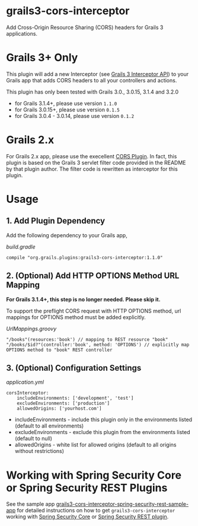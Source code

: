 # grails3-cors-interceptor
Add Cross-Origin Resource Sharing (CORS) headers for Grails 3 applications.

# Grails 3+ Only

This plugin will add a new Interceptor (see [Grails 3 Interceptor API](https://grails.github.io/grails-doc/latest/guide/single.html#interceptors)) to your Grails app that adds CORS headers to all your controllers and actions.

This plugin has only been tested with Grails 3.0., 3.0.15, 3.1.4 and 3.2.0

- for Grails 3.1.4+, please use version `1.1.0`
- for Grails 3.0.15+, please use version `0.1.5` 
- for Grails 3.0.4 - 3.0.14, please use version `0.1.2`
 

# Grails 2.x

For Grails 2.x app, please use the execellent [CORS Plugin](https://github.com/davidtinker/grails-cors). In fact, this plugin is based on the Grails 3 servlet filter code provided in the README by that plugin author. The filter code is rewritten as interceptor for this plugin.

# Usage

## 1. Add Plugin Dependency

Add the following dependency to your Grails app,

*build.gradle*

```
compile "org.grails.plugins:grails3-cors-interceptor:1.1.0"
```

## 2. (Optional) Add HTTP OPTIONS Method URL Mapping 

**For Grails 3.1.4+, this step is no longer needed. Please skip it.**

To support the preflight CORS request with HTTP OPTIONS method, url mappings for OPTIONS method must be added explicitly.

*UrlMappings.groovy*

```
"/books"(resources:'book') // mapping to REST resource "book"
"/books/$id?"(controller:'book', method: 'OPTIONS') // explicitly map OPTIONS method to "book" REST controller
```

## 3. (Optional) Configuration Settings

*application.yml*

```
corsInterceptor:
    includeEnvironments: ['development', 'test']
    excludeEnvironments: ['production']
    allowedOrigins: ['yourhost.com']
```

- includeEnvironments - include this plugin only in the environments listed (default to all environments)
- excludeEnvironments - exclude this plugin from the environments listed (default to null)
- allowedOrigins - white list for allowed origins (default to all origins without restrictions)

# Working with Spring Security Core or Spring Security REST Plugins

See the sample app [grails3-cors-interceptor-spring-security-rest-sample-app](https://github.com/appcela/grails3-cors-interceptor-spring-security-rest-sample-app) for detailed 
instructions on how to get `grails3-cors-interceptor` working with [Spring Security Core](https://grails-plugins.github.io/grails-spring-security-core/v3/index.html) or [Spring Security REST plugin](http://alvarosanchez.github.io/grails-spring-security-rest/2.0.0.M2/docs/index.html).


